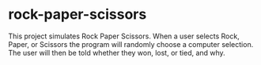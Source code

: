 # rock-paper-scissors

This project simulates Rock Paper Scissors. When a user selects Rock, Paper, or Scissors the program will randomly choose a computer selection. The user will then be told whether they won, lost, or tied, and why.